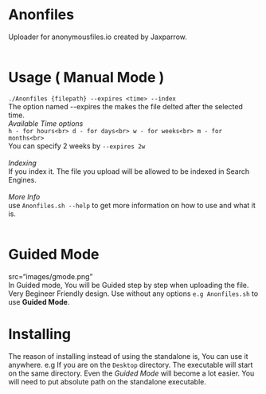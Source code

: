 # Anonfiles
Uploader for anonymousfiles.io created by Jaxparrow.<br><br>

# Usage ( Manual Mode )
`./Anonfiles {filepath} --expires <time> --index`
<br>The option named --expires the makes the file delted after the selected time.<br>
*Available Time options*<br>
`h - for hours<br>
d - for days<br>
w - for weeks<br>
m - for months<br>`
<br>
You can specify 2 weeks by `--expires 2w` <br><br>
*Indexing*<br>
If you index it. The file you upload will be allowed to be indexed in Search Engines.<br><br>
*More Info*<br>
use `Anonfiles.sh --help` to get more information on how to use and what it is.<br><br>
# Guided Mode
src=“images/gmode.png”<br>
In Guided mode, You will be Guided step by step when uploading the file. Very Begineer Friendly design.
Use without any options `e.g Anonfiles.sh` to use **Guided Mode**.<br>

# Installing
The reason of installing instead of using the standalone is, You can use it anywhere. e.g If you are on the `Desktop` directory. The executable will start on the same directory. Even the *Guided Mode* will become a lot easier. You will need to put absolute path on the standalone executable.
